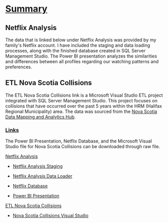# <u>Summary</u>

## Netflix Analysis

The data that is linked below under Netflix Analysis was provided by my family's Netflix account. I have included the staging and data loading processes, along with the finished database created in SQL Server Management Studio. The Power BI presentation analyzes the similarities and differences between all profiles regarding our watching patterns and preferences.

## ETL Nova Scotia Collisions

[Nova Scotia Data Mapping and Analytics Hub]: https://data-hrm.hub.arcgis.com/datasets/e0293fd4721e41d7be4d7386c3c59c16_0/explore

The ETL Nova Scotia Collisions link is a Microsoft Visual Studio ETL project integrated with SQL Server Management Studio. This project focuses on collisions that have occurred over the past 5 years within the HRM (Halifax Regional Municipality) area. The data was sourced from the [Nova Scotia Data Mapping and Analytics Hub].

### <u>Links</u>

The Power BI Presentation, Netflix Database, and the Microsoft Visual Studio file for Nova Scotia Collisions can be downloaded through raw file.

[Netflix Analysis Staging]:https://github.com/costellobrette/Projects/blob/main/Netflix%20Analysis/Netflix%20Analysis%20Staging.sql
[Netflix Analysis Data Loader]:https://github.com/costellobrette/Projects/blob/main/Netflix%20Analysis/Netflix%20Analysis%20Data%20Loader.sql
[Netflix Database]:https://github.com/costellobrette/Projects/blob/main/Netflix%20Analysis/Netflix_DW.bak
[Power BI Presentation]:https://github.com/costellobrette/Projects/blob/main/Netflix%20Analysis/Netflix%20Analysis.pbix
[Nova Scotia Collisions Visual Studio]:https://github.com/costellobrette/Projects/blob/main/ETL%20Nova%20Scotia%20Collisions/NS_Collisions.dtsx


<u>Netflix Analysis</u>

- [Netflix Analysis Staging]
+ [Netflix Analysis Data Loader]
* [Netflix Database]
- [Power BI Presentation]

<u>ETL Nova Scotia Collisions</u>
- [Nova Scotia Collisions Visual Studio]



